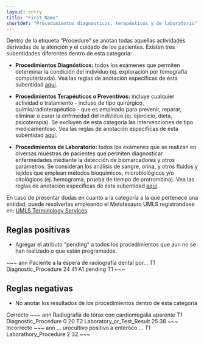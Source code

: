 ```yaml
---
layout: entry
title: "First_Name"
shortdef: "Procedimientos diagnósticos, terapéuticos y de laboratorio"
---
```


Dentro de la etiqueta “Procedure” se anotan todas aquellas actividades derivadas de la atención y el cuidado de los pacientes. Existen tres subentidades diferentes dentro de esta categoría: 

- **Procedimientos Diagnósticos:** todos los exámenes que permiten determinar la condición del individuo (ej. exploración por tomografía computarizada). Vea las reglas de anotación específicas de ésta subentidad [aquí](../procedure/Diagnostic%20Procedure). 

- **Procedimientos Terapéuticos o Preventivos:** incluye cualquier actividad o tratamiento - incluso de tipo quirúrgico, quimio/radioterapéutico - que es empleado para prevenir, reparar, eliminar o curar la enfrmedad del individuo (ej. ejercicio, dieta, psicoterapia). Se excluyen de esta categoría las intervenciones de tipo medicamentoso. Vea las reglas de anotación específicas de ésta subentidad [aquí](../procedure/Therapeutic%20Procedure). 

- **Procedimientos de Laboratorio:** todos los exámenes que se realizan en diversas muestras de pacientes que permiten diagnosticar enfermedades mediante la detección de biomarcadores y otros parámetros. Se consideran los análisis de sangre, orina, y otros fluidos y tejidos que emplean métodos bioquímicos, microbiológicos y/o citológicos (ej. hemograma, prueba de tiempo de protrombina). Vea las reglas de anotación específicas de ésta subentidad [aquí](../procedure/Laborathory%20Procedure).

En caso de presentar dudas en cuanto a la categoría a la que pertenece una entidad, puede resolverlas empleando el Metatesauro UMLS registrandose en: [UMLS Terminology Services](https://uts.nlm.nih.gov//license.html).  

## Reglas positivas

* Agregar el atributo "pending" a todos los procedimientos que aun no se han realizado o que están programados.

<div class="annotation-correct" markdown="1">
~~~ ann
Paciente a la espera de radiografía dental por…
T1 Diagnostic_Procedure 24 41 
A1 pending T1
~~~
</div>

## Reglas negativas

* No anotar los resultados de los procedimientos dentro de esta categoría 

<div class="annotation-correct" markdown="1">
Correcto
~~~ ann
Radiografía de tórax con cardiomegalia aparente
T1 Diagnostic_Procedure 0 20 
T2 Laboratory_or_Test_Result 25 38 
~~~
</div>

<div class="annotation-incorrect" markdown="1">
Incorrecto
~~~ ann
… urocultivo positivo a enteroco ...
T1 Laborathory_Procedure 2 32 
~~~
</div>